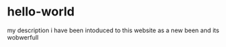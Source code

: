 # hello-world
my description
i have been intoduced to this website as a new been and its wobwerfull
